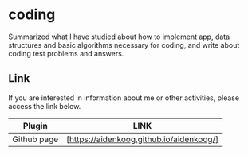 # coding

Summarized what I have studied about how to implement app, data structures and basic algorithms necessary for coding, and write about coding test problems and answers.

## Link

If you are interested in information about me or other activities, please access the link below.

| Plugin      | LINK                                     |
| ----------- | ---------------------------------------- |
| Github page | [https://aidenkoog.github.io/aidenkoog/] |
